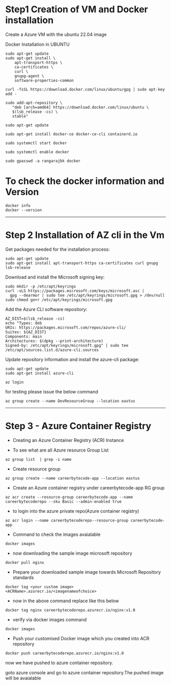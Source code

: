 # Step1 Creation of VM and Docker installation

Create a Azure VM with the  ubuntu 22.04 image 

Docker Installation in UBUNTU

```
sudo apt-get update
sudo apt-get install \
    apt-transport-https \
    ca-certificates \
    curl \
    gnupg-agent \
    software-properties-common

curl -fsSL https://download.docker.com/linux/ubuntu/gpg | sudo apt-key add -

sudo add-apt-repository \
   "deb [arch=amd64] https://download.docker.com/linux/ubuntu \
   $(lsb_release -cs) \
   stable"
   
sudo apt-get update

sudo apt-get install docker-ce docker-ce-cli containerd.io

sudo systemctl start docker

sudo systemctl enable docker

sudo gpasswd -a rangarajbk docker
```
# To check the docker information and Version
```
docker info
docker --version
```

********************************************************
# Step 2 Installation of AZ cli in the Vm

Get packages needed for the installation process:

```
sudo apt-get update
sudo apt-get install apt-transport-https ca-certificates curl gnupg lsb-release
```
Download and install the Microsoft signing key:

```
sudo mkdir -p /etc/apt/keyrings
curl -sLS https://packages.microsoft.com/keys/microsoft.asc |
  gpg --dearmor | sudo tee /etc/apt/keyrings/microsoft.gpg > /dev/null
sudo chmod go+r /etc/apt/keyrings/microsoft.gpg
```

Add the Azure CLI software repository:

```
AZ_DIST=$(lsb_release -cs)
echo "Types: deb
URIs: https://packages.microsoft.com/repos/azure-cli/
Suites: ${AZ_DIST}
Components: main
Architectures: $(dpkg --print-architecture)
Signed-by: /etc/apt/keyrings/microsoft.gpg" | sudo tee /etc/apt/sources.list.d/azure-cli.sources
```
Update repository information and install the azure-cli package:

```
sudo apt-get update
sudo apt-get install azure-cli
```

```
az login
```

for testing please issue the below command 

```
az group create --name DevResourceGroup --location eastus
```
********************************************************************************************************

# Step 3 - Azure Container Registry

- Creating an Azure Container Registry (ACR) Instance

- To see what are all Azure resource Group List

```
az group list  | grep -i name 
```

- Create resource group 

```
az group create --name careerbytecode-app --location eastus
```

- Create an Azure container registry under careerbytecode-app RG group

```
az acr create --resource-group careerbytecode-app --name careerbytecoderepo --sku Basic --admin-enabled true
```
- to login into the azure private repo(Azure container registry)

```
az acr login --name careerbytecoderepo--resource-group careerbytecode-app
```

- Command to check the images avaialable 

```
docker images
```

- now downloading the sample image microsoft repository

```
docker pull nginx
```

- Prepare your downloaded sample image towards Microsoft Repository standards 

```
docker tag <your custom image> <ACRName>.azurecr.io/<imagenameofchoice>
```

- now in the above command replace like this below

```
docker tag nginx careerbytecoderepo.azurecr.io/nginx:v1.0
```

- verify via docker images command

```
docker images
```

- Push your customised Docker image which you created into ACR repository

```
docker push careerbytecoderepo.azurecr.io/nginx:v1.0
```


now we have pushed to azure container repository.

goto azure console and go to azure container repository.The pushed image will be avaialable 

